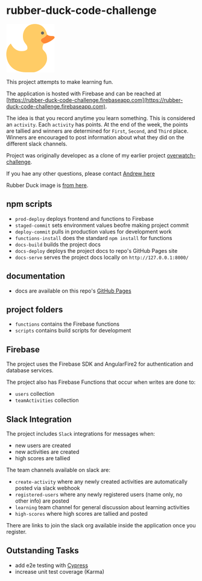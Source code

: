 # rubber-duck-code-challenge

![rubber duck](https://github.com/andrewevans0102/rubber-duck-code-challenge/blob/master/src/assets/rubber_duck.png)

This project attempts to make learning fun.  

The application is hosted with Firebase and can be reached at [https://rubber-duck-code-challenge.firebaseapp.com](https://rubber-duck-code-challenge.firebaseapp.com).

The idea is that you record anytime you learn something.  This is considered an `activity`.  Each `activity` has points.  At the end of the week, the points are tallied and winners are determined for `First`, `Second`, and `Third` place.  Winners are encouraged to post information about what they did on the different slack channels.

Project was originally developec as a clone of my earlier project [overwatch-challenge](https://github.com/andrewevans0102/overwatch-challenge).

If you hae any other questions, please contact [Andrew here](https://www.andrewevans.dev/contact)

Rubber Duck image is [from here](https://www.iconfinder.com/icons/416395/bath_bathroom_clean_duck_kids_rubber_water_icon).

## npm scripts
- `prod-deploy` deploys frontend and functions to Firebase
- `staged-commit` sets environment values beofre making project commit
- `deploy-commit` pulls in production values for development work
- `functions-install` does the standard `npm install` for functions
- `docs-build` builds the project docs
- `docs-deploy` deploys the project docs to repo's GitHub Pages site
- `docs-serve` serves the project docs locally on `http://127.0.0.1:8000/`

## documentation
- docs are available on this repo's [GitHub Pages](https://andrewevans0102.github.io/rubber-duck-code-challenge/)

## project folders
- `functions` contains the Firebase functions
- `scripts` contains build scripts for development

## Firebase
The project uses the Firebase SDK and AngularFire2 for authentication and database services.

The project also has Firebase Functions that occur when writes are done to:
- `users` collection
- `teamActivities` collection

## Slack Integration
The project includes `Slack` integrations for messages when:
- new users are created
- new activities are created
- high scores are tallied

The team channels available on slack are:
- `create-activity` where any newly created activities are automatically posted via slack webhook
- `registered-users` where any newly registered users (name only, no other info) are posted
- `learning` team channel for general discussion about learning activities
- `high-scores` where high scores are tallied and posted

There are links to join the slack org available inside the application once you register.

## Outstanding Tasks
- add e2e testing with [Cypress](https://www.cypress.io/)
- increase unit test coverage (Karma)
